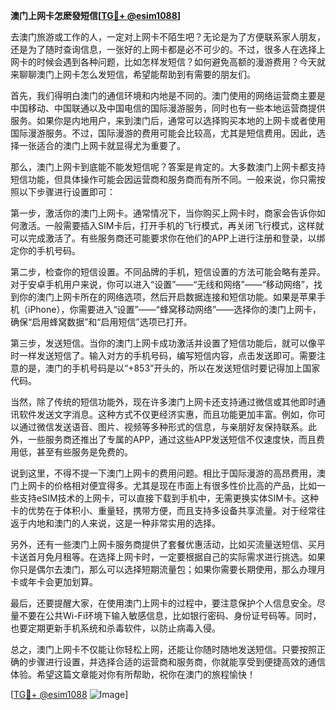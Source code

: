 **澳门上网卡怎麽發短信[[TG💪+ @esim1088](https://t.me/s/esim1088)]**

去澳门旅游或工作的人，一定对上网卡不陌生吧？无论是为了方便联系家人朋友，还是为了随时查询信息，一张好的上网卡都是必不可少的。不过，很多人在选择上网卡的时候会遇到各种问题，比如怎样发短信？如何避免高额的漫游费用？今天就来聊聊澳门上网卡怎么发短信，希望能帮助到有需要的朋友们。

首先，我们得明白澳门的通信环境和内地是不同的。澳门使用的网络运营商主要是中国移动、中国联通以及中国电信的国际漫游服务，同时也有一些本地运营商提供服务。如果你是内地用户，来到澳门后，通常可以选择购买本地的上网卡或者使用国际漫游服务。不过，国际漫游的费用可能会比较高，尤其是短信费用。因此，选择一张适合的澳门上网卡就显得尤为重要了。

那么，澳门上网卡到底能不能发短信呢？答案是肯定的。大多数澳门上网卡都支持短信功能，但具体操作可能会因运营商和服务商而有所不同。一般来说，你只需按照以下步骤进行设置即可：

第一步，激活你的澳门上网卡。通常情况下，当你购买上网卡时，商家会告诉你如何激活。一般需要插入SIM卡后，打开手机的飞行模式，再关闭飞行模式，这样就可以完成激活了。有些服务商还可能要求你在他们的APP上进行注册和登录，以绑定你的手机号码。

第二步，检查你的短信设置。不同品牌的手机，短信设置的方法可能会略有差异。对于安卓手机用户来说，你可以进入“设置”——“无线和网络”——“移动网络”，找到你的澳门上网卡所在的网络选项，然后开启数据连接和短信功能。如果是苹果手机（iPhone），你需要进入“设置”——“蜂窝移动网络”——选择你的澳门上网卡，确保“启用蜂窝数据”和“启用短信”选项已打开。

第三步，发送短信。当你的澳门上网卡成功激活并设置了短信功能后，就可以像平时一样发送短信了。输入对方的手机号码，编写短信内容，点击发送即可。需要注意的是，澳门的手机号码是以“+853”开头的，所以在发送短信时要记得加上国家代码。

当然，除了传统的短信功能外，现在许多澳门上网卡还支持通过微信或其他即时通讯软件发送文字消息。这种方式不仅更经济实惠，而且功能更加丰富。例如，你可以通过微信发送语音、图片、视频等多种形式的信息，与亲朋好友保持联系。此外，一些服务商还推出了专属的APP，通过这些APP发送短信不仅速度快，而且费用低，甚至有些服务是免费的。

说到这里，不得不提一下澳门上网卡的费用问题。相比于国际漫游的高昂费用，澳门上网卡的价格相对便宜得多。尤其是现在市面上有很多性价比高的产品，比如一些支持eSIM技术的上网卡，可以直接下载到手机中，无需更换实体SIM卡。这种卡的优势在于体积小、重量轻，携带方便，而且支持多设备共享流量。对于经常往返于内地和澳门的人来说，这是一种非常实用的选择。

另外，还有一些澳门上网卡服务商提供了套餐优惠活动，比如买流量送短信、买月卡送首月免月租等。在选择上网卡时，一定要根据自己的实际需求进行挑选。如果你只是偶尔去澳门，那么可以选择短期流量包；如果你需要长期使用，那么办理月卡或年卡会更加划算。

最后，还要提醒大家，在使用澳门上网卡的过程中，要注意保护个人信息安全。尽量不要在公共Wi-Fi环境下输入敏感信息，比如银行密码、身份证号码等。同时，也要定期更新手机系统和杀毒软件，以防止病毒入侵。

总之，澳门上网卡不仅能让你轻松上网，还能让你随时随地发送短信。只要按照正确的步骤进行设置，并选择合适的运营商和服务商，你就能享受到便捷高效的通信体验。希望这篇文章能对你有所帮助，祝你在澳门的旅程愉快！

[[TG💪+ @esim1088](https://t.me/s/esim1088) ![Image](https://i.postimg.cc/4NQfJmqS/Snipaste-2025-05-13-00-14-12.png)]